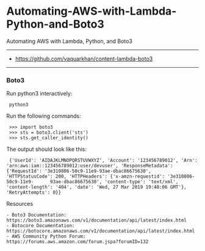 # Automating-AWS-with-Lambda-Python-and-Boto3
Automating AWS with Lambda, Python, and Boto3

----------------------

- https://github.com/vaquarkhan/content-lambda-boto3

--------------------------


 
### Boto3

Run python3 interactively:

     python3

Run the following commands:

     >>> import boto3
     >>> sts = boto3.client('sts')
     >>> sts.get_caller_identity()

The output should look like this:

     {'UserId': 'AIDAJKLMNOPQRSTUVWXYZ', 'Account': '123456789012', 'Arn': 'arn:aws:iam::123456789012:user/devuser', 'ResponseMetadata':        {'RequestId': '3e310806-50c9-11e9-93ae-dbac86675630', 'HTTPStatusCode': 200, 'HTTPHeaders': {'x-amzn-requestid': '3e310806-50c9-11e9-      93ae-dbac86675630', 'content-type': 'text/xml', 'content-length': '404', 'date': 'Wed, 27 Mar 2019 19:48:06 GMT'}, 'RetryAttempts': 0}}

 
 
 
 
 Resources

    - Boto3 Documentation: https://boto3.amazonaws.com/v1/documentation/api/latest/index.html
    - Botocore Documentation: https://botocore.amazonaws.com/v1/documentation/api/latest/index.html
    - AWS Community Python Forum: https://forums.aws.amazon.com/forum.jspa?forumID=132
    
    
